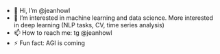 - 👋 Hi, I’m @jeanhowl
- 👀 I’m interested in machine learning and data science. More interested in deep learning (NLP tasks, CV, time series analysis)
- 📫 How to reach me: tg @jeanhowl
- ⚡ Fun fact: AGI is coming

